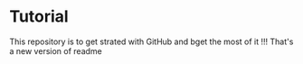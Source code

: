 # Tutorial

This repository is to get strated with GitHub and bget the most of it !!!
That's a new version of readme
